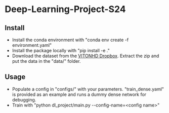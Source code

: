 # Deep-Learning-Project-S24

## Install
- Install the conda environment with "conda env create -f environment.yaml"
- Install the package locally with "pip install -e ."
- Download the dataset from the [VITONHD Dropbox](https://www.dropbox.com/scl/fi/xu08cx3fxmiwpg32yotd7/zalando-hd-resized.zip?rlkey=ks83mdv2pvmrdl2oo2bmmn69w&e=1&dl=0). Extract the zip and put the data in the "data/" folder.


## Usage
- Populate a config in "configs/" with your parameters. "train_dense.yaml" is provided as an example and runs a dummy dense network for debugging.
- Train with "python dl_project/main.py --config-name=\<config name\>"